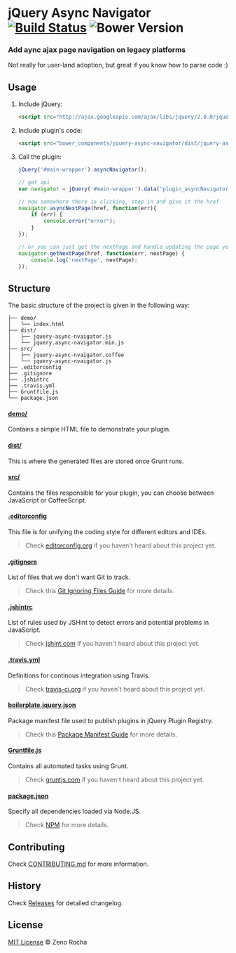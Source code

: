 # jQuery Async Navigator [![Build Status](https://travis-ci.org/electblake/jquery-async-navigator.svg?branch=master)](https://travis-ci.org/electblake/jquery-async-navigator) ![Bower Version](https://badge.fury.io/bo/jquery-async-navigator.svg)

### Add aync ajax page navigation on legacy platforms

Not really for user-land adoption, but great if you know how to parse code :)

## Usage

1. Include jQuery:

	```html
	<script src="http://ajax.googleapis.com/ajax/libs/jquery/2.0.0/jquery.min.js"></script>
	```

2. Include plugin's code:

	```html
	<script src="bower_components/jquery-async-navigator/dist/jquery-async-navigator.min.js"></script>
	```

3. Call the plugin:

	```javascript
	jQuery('#main-wrapper').asyncNavigator();
	
	// get api
	var navigator = jQuery('#main-wrapper').data('plugin_asyncNavigator');

	// now somewhere there is clicking, step in and give it the href
	navigator.asyncNextPage(href, function(err){
		if (err) {
			console.error("error");
		}
	});

	// or you can just get the nextPage and handle updating the page yourself
	navigator.getNextPage(href, function(err, nextPage) {
		console.log('nextPage', nextPage);
	});
	```

## Structure

The basic structure of the project is given in the following way:

```
├── demo/
│   └── index.html
├── dist/
│   ├── jquery-async-nvaigator.js
│   └── jquery.async-navigator.min.js
├── src/
│   ├── jquery-async-nvaigator.coffee
│   └── jquery-async-nvaigator.js
├── .editorconfig
├── .gitignore
├── .jshintrc
├── .travis.yml
├── Gruntfile.js
└── package.json
```

#### [demo/](https://github.com/electblake/jquery-async-navigator/tree/master/demo)

Contains a simple HTML file to demonstrate your plugin.

#### [dist/](https://github.com/electblake/jquery-async-navigator/tree/master/dist)

This is where the generated files are stored once Grunt runs.

#### [src/](https://github.com/electblake/jquery-async-navigator/tree/master/src)

Contains the files responsible for your plugin, you can choose between JavaScript or CoffeeScript.

#### [.editorconfig](https://github.com/electblake/jquery-async-navigator/tree/master/.editorconfig)

This file is for unifying the coding style for different editors and IDEs.

> Check [editorconfig.org](http://editorconfig.org) if you haven't heard about this project yet.

#### [.gitignore](https://github.com/electblake/jquery-async-navigator/tree/master/.gitignore)

List of files that we don't want Git to track.

> Check this [Git Ignoring Files Guide](https://help.github.com/articles/ignoring-files) for more details.

#### [.jshintrc](https://github.com/electblake/jquery-async-navigator/tree/master/.jshintrc)

List of rules used by JSHint to detect errors and potential problems in JavaScript.

> Check [jshint.com](http://jshint.com/about/) if you haven't heard about this project yet.

#### [.travis.yml](https://github.com/electblake/jquery-async-navigator/tree/master/.travis.yml)

Definitions for continous integration using Travis.

> Check [travis-ci.org](http://about.travis-ci.org/) if you haven't heard about this project yet.

#### [boilerplate.jquery.json](https://github.com/electblake/jquery-async-navigator/tree/master/boilerplate.jquery.json)

Package manifest file used to publish plugins in jQuery Plugin Registry.

> Check this [Package Manifest Guide](http://plugins.jquery.com/docs/package-manifest/) for more details.

#### [Gruntfile.js](https://github.com/electblake/jquery-async-navigator/tree/master/Gruntfile.js)

Contains all automated tasks using Grunt.

> Check [gruntjs.com](http://gruntjs.com) if you haven't heard about this project yet.

#### [package.json](https://github.com/electblake/jquery-async-navigator/tree/master/package.json)

Specify all dependencies loaded via Node.JS.

> Check [NPM](https://npmjs.org/doc/json.html) for more details.

## Contributing

Check [CONTRIBUTING.md](https://github.com/electblake/jquery-async-navigator/blob/master/CONTRIBUTING.md) for more information.

## History

Check [Releases](https://github.com/electblake/jquery-async-navigator/releases) for detailed changelog.

## License

[MIT License](http://zenorocha.mit-license.org/) © Zeno Rocha
